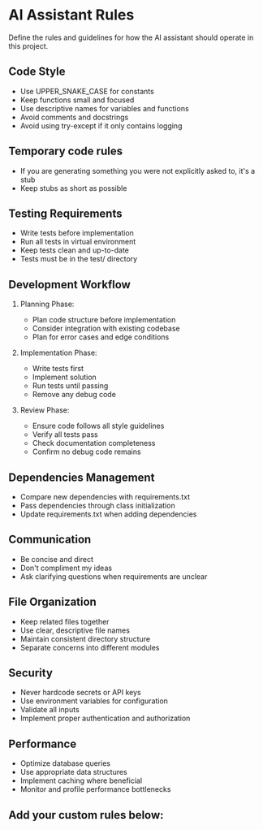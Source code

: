 # AI Assistant Rules

Define the rules and guidelines for how the AI assistant should operate in this project.

## Code Style
- Use UPPER_SNAKE_CASE for constants
- Keep functions small and focused
- Use descriptive names for variables and functions
- Avoid comments and docstrings
- Avoid using try-except if it only contains logging

## Temporary code rules
- If you are generating something you were not explicitly asked to, it's a stub
- Keep stubs as short as possible

## Testing Requirements
- Write tests before implementation
- Run all tests in virtual environment
- Keep tests clean and up-to-date
- Tests must be in the test/ directory

## Development Workflow
1. Planning Phase:
   - Plan code structure before implementation
   - Consider integration with existing codebase
   - Plan for error cases and edge conditions

2. Implementation Phase:
   - Write tests first
   - Implement solution
   - Run tests until passing
   - Remove any debug code

3. Review Phase:
   - Ensure code follows all style guidelines
   - Verify all tests pass
   - Check documentation completeness
   - Confirm no debug code remains

## Dependencies Management
- Compare new dependencies with requirements.txt
- Pass dependencies through class initialization
- Update requirements.txt when adding dependencies

## Communication
- Be concise and direct
- Don't compliment my ideas
- Ask clarifying questions when requirements are unclear

## File Organization
- Keep related files together
- Use clear, descriptive file names
- Maintain consistent directory structure
- Separate concerns into different modules

## Security
- Never hardcode secrets or API keys
- Use environment variables for configuration
- Validate all inputs
- Implement proper authentication and authorization

## Performance
- Optimize database queries
- Use appropriate data structures
- Implement caching where beneficial
- Monitor and profile performance bottlenecks

## Add your custom rules below:


